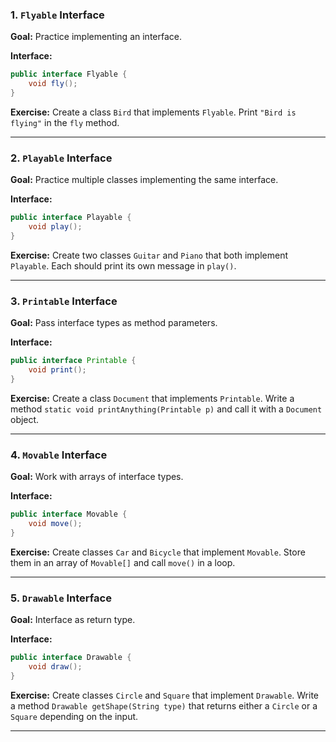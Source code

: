### **1. `Flyable` Interface**

**Goal:** Practice implementing an interface.

**Interface:**

```java
public interface Flyable {
    void fly();
}
```

**Exercise:**
Create a class `Bird` that implements `Flyable`. Print `"Bird is flying"` in the `fly` method.

---

### **2. `Playable` Interface**

**Goal:** Practice multiple classes implementing the same interface.

**Interface:**

```java
public interface Playable {
    void play();
}
```

**Exercise:**
Create two classes `Guitar` and `Piano` that both implement `Playable`. Each should print its own message in `play()`.

---

### **3. `Printable` Interface**

**Goal:** Pass interface types as method parameters.

**Interface:**

```java
public interface Printable {
    void print();
}
```

**Exercise:**
Create a class `Document` that implements `Printable`.
Write a method `static void printAnything(Printable p)` and call it with a `Document` object.

---

### **4. `Movable` Interface**

**Goal:** Work with arrays of interface types.

**Interface:**

```java
public interface Movable {
    void move();
}
```

**Exercise:**
Create classes `Car` and `Bicycle` that implement `Movable`.
Store them in an array of `Movable[]` and call `move()` in a loop.

---

### **5. `Drawable` Interface**

**Goal:** Interface as return type.

**Interface:**

```java
public interface Drawable {
    void draw();
}
```

**Exercise:**
Create classes `Circle` and `Square` that implement `Drawable`.
Write a method `Drawable getShape(String type)` that returns either a `Circle` or a `Square` depending on the input.

---